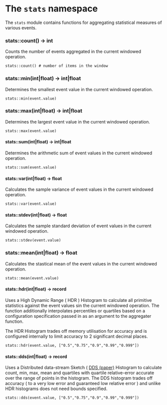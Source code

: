 # The `stats` namespace

The `stats` module contains functions for aggregating statistical measures
of various events.

### stats::count() -> int

Counts the number of events aggregated in the current windowed operation.

```trickle
stats::count() # number of items in the window
```


### stats::min(int|float) -> int|float

Determines the smallest event value in the current windowed operation.

```trickle
stats::min(event.value)
```


### stats::max(int|float) -> int|float

Determines the largest event value in the current windowed operation.

```trickle
stats::max(event.value)
```

#### stats::sum(int|float) -> int|float

Determines the arithmetic sum of event values in the current windowed operation.

```trickle
stats::sum(event.value)
```

#### stats::var(int|float) -> float

Calculates the sample variance of event values in the current windowed operation.

```trickle
stats::var(event.value)
```

#### stats::stdev(int|float) -> float

Calculates the sample standard deviation of event values in the current windowed operation.

```trickle
stats::stdev(event.value)
```


### stats::mean(int|float) -> float

Calculates the stastical mean of the event values in the current windowed operation.

```trickle
stats::mean(event.value)
```

#### stats::hdr(int|float) -> record

Uses a High Dynamic Range ( HDR ) Histogram to calculate all primitive statistics
against the event values sin the current windowed operation. The function additionally interpolates percentiles or quartiles based on a configuration specification passed in as an argument to the aggregater function.

The HDR Histogram trades off memory utilisation for accuracy and is configured
internally to limit accuracy to 2 significant decimal places.

```trickle
stats::hdr(event.value, ["0.5","0.75","0.9","0.99","0.999"])
```

#### stats::dds(int|float) -> record

Uses a Distributed data-stream Sketch ( [DDS (paper)](http://www.vldb.org/pvldb/vol12/p2195-masson.pdf) Histogram to calculate
count, min, max, mean and quartiles with quartile relative-error accurate over the range of points in the histogram. The DDS
histogram trades off accuracy ( to a very low error and guaranteed low relative error ) and unlike HDR histograms does not
need bounds specified.

```trickle
stats::dds(event.value, ["0.5","0.75","0.9","0.99","0.999"])
```
